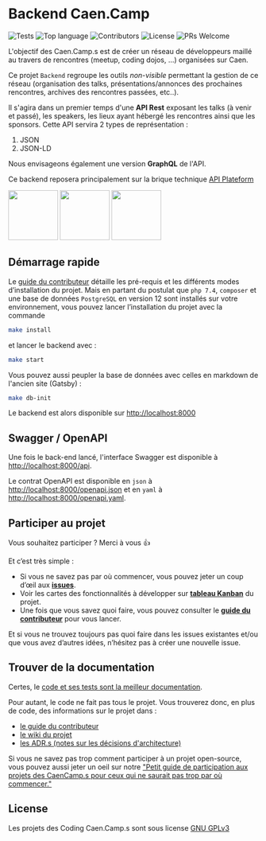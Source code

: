 # Backend Caen.Camp

![Tests](https://github.com/CaenCamp/api-caencamp/workflows/phpunit/badge.svg?branch=main) ![Top language](https://img.shields.io/github/languages/top/CaenCamp/api-caencamp.svg) ![Contributors](https://img.shields.io/github/contributors/CaenCamp/api-caencamp.svg) ![License](https://img.shields.io/github/license/CaenCamp/api-caencamp.svg) ![PRs Welcome](https://img.shields.io/badge/PRs-welcome-brightgreen.svg)

L'objectif des Caen.Camp.s est de créer un réseau de développeurs maillé au travers de rencontres (meetup, coding dojos, ...) organisées sur Caen.

Ce projet `Backend` regroupe les outils *non-visible* permettant la gestion de ce réseau (organisation des talks, présentations/annonces des prochaines rencontres, archives des rencontres passées, etc..).

Il s'agira dans un premier temps d'une **API Rest** exposant les talks (à venir et passé), les speakers, les lieux ayant hébergé les rencontres ainsi que les sponsors. Cette API servira 2 types de représentation :

1. JSON
2. JSON-LD

Nous envisageons également une version **GraphQL** de l'API.

Ce backend reposera principalement sur la brique technique [API Plateform](https://api-platform.com/)

<img src="https://pngimg.com/uploads/php/php_PNG3.png" width="100" /> <img src="https://www.nilobstat.com/media/1020/logo-symfony.png?width=100" width="100" /> <img src="https://pbs.twimg.com/profile_images/610895782170882048/9jNpgyfh_400x400.png" width="100" />

## Démarrage rapide

Le [guide du contributeur](./docs/CONTRIBUTING.md##lenvironnement-de-développement) détaille les pré-requis et les différents modes d’installation du projet. Mais en partant du postulat que `php 7.4`, `composer` et une base de données `PostgreSQL` en version 12 sont installés sur votre environnement, vous pouvez lancer l’installation du projet avec la commande

```bash
make install
```

et lancer le backend avec :

```bash
make start
```

Vous pouvez aussi peupler la base de données avec celles en markdown de l'ancien site (Gatsby) :

```bash
make db-init
```

Le backend est alors disponible sur <http://localhost:8000>

## Swagger / OpenAPI

Une fois le back-end lancé, l'interface Swagger est disponible à <http://localhost:8000/api>.

Le contrat OpenAPI est disponible en `json` à <http://localhost:8000/openapi.json> et en `yaml` à <http://localhost:8000/openapi.yaml>.


## Participer au projet

Vous souhaitez participer ? Merci à vous :+1:

Et c’est très simple :

-   Si vous ne savez pas par où commencer, vous pouvez jeter un coup d’œil aux [**issues**](https://github.com/CaenCamp/api-caencamp/issues).
-   Voir les cartes des fonctionnalités à développer sur [**tableau Kanban**](https://github.com/orgs/CaenCamp/projects/2) du projet.
-   Une fois que vous savez quoi faire, vous pouvez consulter le [**guide du contributeur**](./docs/CONTRIBUTING.md) pour vous lancer.

Et si vous ne trouvez toujours pas quoi faire dans les issues existantes et/ou que vous avez d’autres idées, n’hésitez pas à créer une nouvelle issue.

## Trouver de la documentation

Certes, le [code et ses tests sont la meilleur documentation](https://martinfowler.com/bliki/CodeAsDocumentation.html).

Pour autant, le code ne fait pas tous le projet. Vous trouverez donc, en plus de code, des informations sur le projet dans :

- [le guide du contributeur](./docs/CONTRIBUTING.md)
- [le wiki du projet](https://github.com/CaenCamp/api-caencamp/wiki)
- [les ADR.s (notes sur les décisions d'architecture)](./docs/adr/README.md)

Si vous ne savez pas trop comment participer à un projet open-source, vous pouvez aussi jeter un oeil sur notre ["Petit guide de participation aux projets des CaenCamp.s pour ceux qui ne saurait pas trop par où commencer."](https://github.com/CaenCamp/coding-caen-camp)

## License

Les projets des Coding Caen.Camp.s sont sous license [GNU GPLv3](LICENSE)
